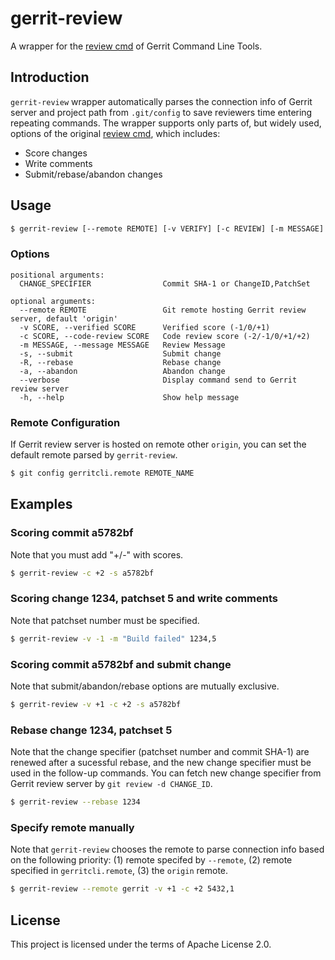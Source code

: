 # gerrit-review
A wrapper for the [review cmd](https://gerrit-review.googlesource.com/Documentation/cmd-review.html) of Gerrit Command Line Tools.

## Introduction

`gerrit-review` wrapper automatically parses the connection info of Gerrit server and project path from `.git/config` to save reviewers time entering repeating commands.
The wrapper supports only parts of, but widely used, options of the original [review cmd](https://gerrit-review.googlesource.com/Documentation/cmd-review.html), which includes:
* Score changes
* Write comments
* Submit/rebase/abandon changes

## Usage

```bash
$ gerrit-review [--remote REMOTE] [-v VERIFY] [-c REVIEW] [-m MESSAGE] [-s] [-R] [-a] CHANGE_SPECIFIER
```

### Options

```
positional arguments:
  CHANGE_SPECIFIER                Commit SHA-1 or ChangeID,PatchSet

optional arguments:
  --remote REMOTE                 Git remote hosting Gerrit review server, default 'origin'
  -v SCORE, --verified SCORE      Verified score (-1/0/+1)
  -c SCORE, --code-review SCORE   Code review score (-2/-1/0/+1/+2)
  -m MESSAGE, --message MESSAGE   Review Message
  -s, --submit                    Submit change
  -R, --rebase                    Rebase change
  -a, --abandon                   Abandon change
  --verbose                       Display command send to Gerrit review server
  -h, --help                      Show help message
```

### Remote Configuration
If Gerrit review server is hosted on remote other `origin`, you can set the default remote parsed by `gerrit-review`.
```bash
$ git config gerritcli.remote REMOTE_NAME
```

## Examples

### Scoring commit a5782bf

Note that you must add "+/-" with scores.
```bash
$ gerrit-review -c +2 -s a5782bf
```

### Scoring change 1234, patchset 5 and write comments

Note that patchset number must be specified.
```bash
$ gerrit-review -v -1 -m "Build failed" 1234,5
```

### Scoring commit a5782bf and submit change

Note that submit/abandon/rebase options are mutually exclusive.
```bash
$ gerrit-review -v +1 -c +2 -s a5782bf
```

### Rebase change 1234, patchset 5

Note that the change specifier (patchset number and commit SHA-1) are renewed after a sucessful rebase, and the new change specifier must be used in the follow-up commands.
You can fetch new change specifier from Gerrit review server by `git review -d CHANGE_ID`.
```bash
$ gerrit-review --rebase 1234
```

### Specify remote manually

Note that `gerrit-review` chooses the remote to parse connection info based on the following priority: (1) remote specifed by `--remote`, (2) remote specified in `gerritcli.remote`, (3) the `origin` remote.
```bash
$ gerrit-review --remote gerrit -v +1 -c +2 5432,1
```

## License

This project is licensed under the terms of Apache License 2.0.

